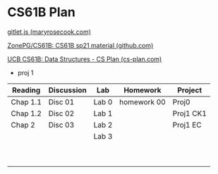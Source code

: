 # CS61B Plan

[gitlet.js (maryrosecook.com)](http://gitlet.maryrosecook.com/docs/gitlet.html) 

[ZonePG/CS61B: CS61B sp21 material (github.com)](https://github.com/ZonePG/CS61B/tree/main) 

[UCB CS61B: Data Structures - CS Plan (cs-plan.com)](https://cs-plan.com/CS基础/课程推荐/算法基础/UCBCS61B/) 



- proj 1

| Reading  | Discussion | Lab   | Homework    | Project   |
| -------- | ---------- | ----- | ----------- | --------- |
| Chap 1.1 | Disc 01    | Lab 0 | homework 00 | Proj0     |
| Chap 1.2 | Disc 02    | Lab 1 |             | Proj1 CK1 |
| Chap 2   | Disc 03    | Lab 2 |             | Proj1 EC  |
|          |            | Lab 3 |             |           |
|          |            |       |             |           |
|          |            |       |             |           |
|          |            |       |             |           |
|          |            |       |             |           |
|          |            |       |             |           |
|          |            |       |             |           |
|          |            |       |             |           |
|          |            |       |             |           |
|          |            |       |             |           |

